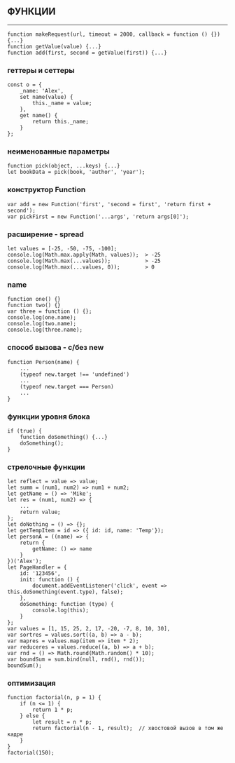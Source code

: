 ## ФУНКЦИИ
-------

    function makeRequest(url, timeout = 2000, callback = function () {}) {...}
    function getValue(value) {...}
    function add(first, second = getValue(first)) {...}

### геттеры и сеттеры
    const o = {
        _name: 'Alex',
        set name(value) {
            this._name = value;
        },
        get name() {
            return this._name;
        }
    };

### неименованные параметры
    function pick(object, ...keys) {...}
    let bookData = pick(book, 'author', 'year');

### конструктор Function
    var add = new Function('first', 'second = first', 'return first + second');
    var pickFirst = new Function('...args', 'return args[0]');

### расширение - spread
    let values = [-25, -50, -75, -100];
    console.log(Math.max.apply(Math, values));  > -25
    console.log(Math.max(...values));           > -25
    console.log(Math.max(...values, 0));        > 0

### name
    function one() {}
    function two() {}
    var three = function () {};
    console.log(one.name);
    console.log(two.name);
    console.log(three.name);

### способ вызова - с/без new
    function Person(name) {
        ...
        (typeof new.target !== 'undefined')
        ...
        (typeof new.target === Person)
        ...
    }

### функции уровня блока
    if (true) {
        function doSomething() {...}
        doSomething();
    }

### стрелочные функции
    let reflect = value => value;
    let summ = (num1, num2) => num1 + num2;
    let getName = () => 'Mike';
    let res = (num1, num2) => {
        ...
        return value;
    };
    let doNothing = () => {};
    let getTempItem = id => ({ id: id, name: 'Temp'});
    let personA = ((name) => {
        return {
            getName: () => name
        }
    })('Alex');
    let PageHandler = {
        id: '123456',
        init: function () {
            document.addEventListener('click', event => this.doSomething(event.type), false);
        },
        doSomething: function (type) {
            console.log(this);
        }
    };
    var values = [1, 15, 25, 2, 17, -20, -7, 8, 10, 30],
    var sortres = values.sort((a, b) => a - b);
    var mapres = values.map(item => item * 2);
    var reduceres = values.reduce((a, b) => a + b);
    var rnd = () => Math.round(Math.random() * 10);
    var boundSum = sum.bind(null, rnd(), rnd());
    boundSum();

### оптимизация
    function factorial(n, p = 1) {
        if (n <= 1) {
            return 1 * p;
        } else {
            let result = n * p;
            return factorial(n - 1, result);  // хвостовой вызов в том же кадре
        }
    }
    factorial(150);
